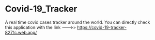 # Covid-19_Tracker
A real time covid cases tracker around the world.
You can directly check this application with the link --->>   https://covid-19-tracker-8271c.web.app/ 
